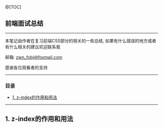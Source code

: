 @[TOC] 

## 前端面试总结
_____

本笔记由作者在复习前端CSS部分的相关的一些总结, 如果有什么错误的地方或者有什么相关的建议欢迎联系我

邮箱: zwn_fobj@foxmail.com

感谢各位观看者的支持  
____

### 目录

- [1. z-index的作用和用法](#1)

----
### <h2 id='1'> 1. z-index的作用和用法